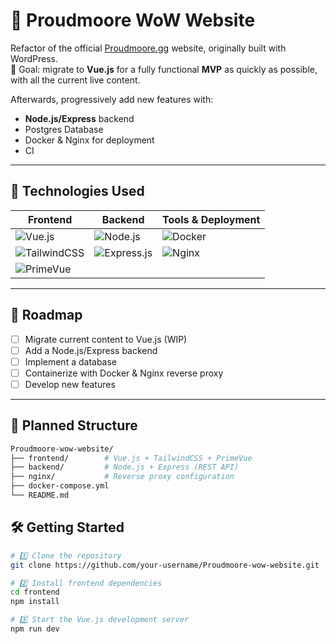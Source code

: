 # 🌊 Proudmoore WoW Website

Refactor of the official [Proudmoore.gg](https://proudmoore.gg/) website, originally built with WordPress.  
🎯 Goal: migrate to **Vue.js** for a fully functional **MVP** as quickly as possible, with all the current live content.

Afterwards, progressively add new features with:

- **Node.js/Express** backend
- Postgres Database
- Docker & Nginx for deployment
- CI

---

## 🚀 Technologies Used

| Frontend                                                                                                              | Backend                                                                                                        | Tools & Deployment                                                                                    |
| --------------------------------------------------------------------------------------------------------------------- | -------------------------------------------------------------------------------------------------------------- | ----------------------------------------------------------------------------------------------------- |
| ![Vue.js](https://img.shields.io/badge/Vue.js-35495E?style=for-the-badge&logo=vuedotjs&logoColor=4FC08D)              | ![Node.js](https://img.shields.io/badge/Node.js-339933?style=for-the-badge&logo=node.js&logoColor=white)       | ![Docker](https://img.shields.io/badge/Docker-2496ED?style=for-the-badge&logo=docker&logoColor=white) |
| ![TailwindCSS](https://img.shields.io/badge/TailwindCSS-38B2AC?style=for-the-badge&logo=tailwind-css&logoColor=white) | ![Express.js](https://img.shields.io/badge/Express.js-000000?style=for-the-badge&logo=express&logoColor=white) | ![Nginx](https://img.shields.io/badge/Nginx-009639?style=for-the-badge&logo=nginx&logoColor=white)    |
| ![PrimeVue](https://img.shields.io/badge/PrimeVue-4CAF50?style=for-the-badge&logo=primefaces&logoColor=white)         |                                                                                                                |                                                                                                       |

---

## 📌 Roadmap

- [ ] Migrate current content to Vue.js (WIP)
- [ ] Add a Node.js/Express backend
- [ ] Implement a database
- [ ] Containerize with Docker & Nginx reverse proxy
- [ ] Develop new features

---

## 📂 Planned Structure

```bash
Proudmoore-wow-website/
├── frontend/        # Vue.js + TailwindCSS + PrimeVue
├── backend/         # Node.js + Express (REST API)
├── nginx/           # Reverse proxy configuration
├── docker-compose.yml
└── README.md
```

## 🛠 Getting Started

```bash
# 1️⃣ Clone the repository
git clone https://github.com/your-username/Proudmoore-wow-website.git

# 2️⃣ Install frontend dependencies
cd frontend
npm install

# 3️⃣ Start the Vue.js development server
npm run dev
```
